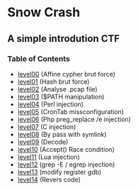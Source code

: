 # Snow Crash

## A simple introdution CTF

### Table of Contents

- [level00](level00/resources/README.md) (Affine cypher brut force)
- [level01](level01/resources/README.md) (Hash brut force)
- [level02](level02/resources/README.md) (Analyse .pcap file)
- [level03](level03/resources/README.md) ($PATH manipulation)
- [level04](level04/resources/README.md) (Perl injection)
- [level05](level05/resources/README.md) (CronTab missconfiguration)
- [level06](level06/resources/README.md) (Php preg_replace /e injection)
- [level07](level07/resources/README.md) (C injection)
- [level08](level08/resources/README.md) (By pass with symlink)
- [level09](level09/resources/README.md) (Decode)
- [level10](level10/resources/README.md) (Accept() Race condition)
- [level11](level11/resources/README.md) (Lua injection)
- [level12](level12/resources/README.md) (grep -E / egrep injection)
- [level13](level13/resources/README.md) (modify register gdb)
- [level14](level14/resources/README.md) (Revers code)
